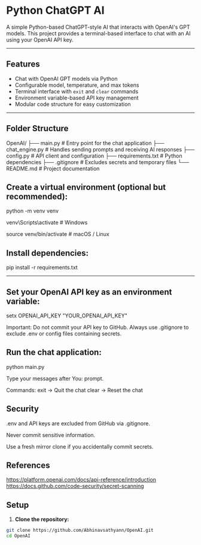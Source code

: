 # Python ChatGPT AI

A simple Python-based ChatGPT-style AI that interacts with OpenAI's GPT models. This project provides a terminal-based interface to chat with an AI using your OpenAI API key.

---

## Features

- Chat with OpenAI GPT models via Python
- Configurable model, temperature, and max tokens
- Terminal interface with `exit` and `clear` commands
- Environment variable-based API key management
- Modular code structure for easy customization

---

## Folder Structure

OpenAI/
├── main.py # Entry point for the chat application
├── chat_engine.py # Handles sending prompts and receiving AI responses
├── config.py # API client and configuration
├── requirements.txt # Python dependencies
├── .gitignore # Excludes secrets and temporary files
└── README.md # Project documentation


## Create a virtual environment (optional but recommended):

python -m venv venv

venv\Scripts\activate     # Windows

source venv/bin/activate  # macOS / Linux


## Install dependencies:

pip install -r requirements.txt

---

## Set your OpenAI API key as an environment variable:

setx OPENAI_API_KEY "YOUR_OPENAI_API_KEY"

Important: Do not commit your API key to GitHub. Always use .gitignore to exclude .env or config files containing secrets.

## Run the chat application:

python main.py

Type your messages after You: prompt.

Commands:
exit → Quit the chat
clear → Reset the chat

## Security

.env and API keys are excluded from GitHub via .gitignore.

Never commit sensitive information.

Use a fresh mirror clone if you accidentally commit secrets.

## References
https://platform.openai.com/docs/api-reference/introduction
https://docs.github.com/code-security/secret-scanning

## Setup

1. **Clone the repository:**

```bash
git clone https://github.com/Abhinavsathyann/OpenAI.git
cd OpenAI
